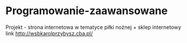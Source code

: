 # Programowanie-zaawansowane
Projekt - strona internetowa w tematyce piłki nożnej + sklep internetowy
link http://wsbkarolprzybysz.cba.pl/
